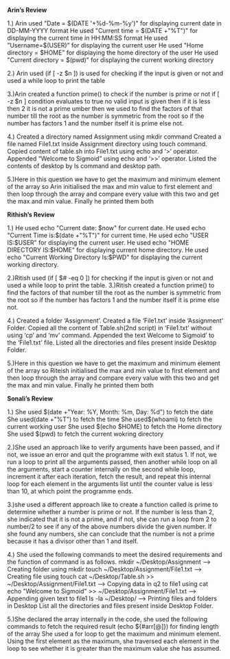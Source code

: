 **Arin’s Review**

1.)
Arin used "Date = $(DATE '+%d-%m-%y')" for displaying current date in DD-MM-YYYY format
He used "Current time = $(DATE +"%T")" for displaying the current time in HH:MM:SS format
He used ”Username=$(USER)” for displaying the current user
He used "Home directory = $HOME" for displaying the home directory of the user
He used "Current directory = $(pwd)" for displaying the current working directory

2.) Arin used (if [ -z $n ]) is used for checking if the input is given or not  and used a while loop to print the table

3.)Arin created a function prime() to check if the number is prime or not if [ -z $n ] condition evaluates to true no valid input is given then if it is less then 2 it is not a prime umber then we used to find the factors of that number till the root as the number is symmetric from the root so if the number has factors 1 and the number itself it is prime else not.

4.) 
Created a directory named Assignment using mkdir command
Created a file named File1.txt inside Assignment directory using touch command.
Copied content of table.sh into File1.txt using echo and ‘>’ operator.
Appended “Welcome to Sigmoid” using echo and ‘>>’ operator. Listed the contents of desktop by ls command and desktop path.

5.)Here in this question we have to get the maximum and minimum element of the array so Arin initialised the max and min value to first element and then loop  through the array and compare every value with this two and get the max and min value. Finally he printed them both


**Rithish’s Review**

1.)
He used echo "Current date: $now" for current date.
He used echo "Current Time is:$(date +"%T")" for current time. 
He used echo "USER IS:$USER" for displaying the current user.
He used echo "HOME DIRECTORY IS:$HOME" for displaying current home directory.
He used echo "Current Working Directory Is:$PWD" for displaying the current working directory.

2.)Ritish used  (if [ $# -eq 0 ]) for checking if the input is given or not  and used a while loop to print the table.
3.)Ritish created a function prime() to find the factors of that number till the root as the number is symmetric from the root so if the number has factors 1 and the number itself it is prime else not.

4.)
Created a folder ‘Assignment’.
Created a file ‘File1.txt’ inside ‘Assignment’ Folder.
Copied all the content of Table.sh(2nd script) in ‘File1.txt’ without using ‘cp’ and ‘mv’ command.
Appended the text Welcome to Sigmoid’ to the ‘File1.txt’ file.
Listed all the directories and files present inside Desktop Folder.

5.)Here in this question we have to get the maximum and minimum element of the array so Riteish initialised the max and min value to first element and then loop  through the array and compare every value with this two and get the max and min value. Finally he printed them both

**Sonali’s Review**

1.)
She used $(date +"Year: %Y, Month: %m, Day: %d")  to fetch the date
She used(date +"%T") to fetch the time
She used$(whoami) to fetch the current working user
She used $(echo $HOME)  to fetch the Home directory
She used $(pwd) to fetch the current wokring directory

2.)She used an approach like to verify arguments have been passed, and if not, we issue an error and quit the programme with exit status 1. If not, we run a loop to print all the arguments passed, then another while loop on all the arguments, start a counter internally on the second while loop, increment it after each iteration, fetch the result, and repeat this internal loop for each element in the arguments list until the counter value is less than 10, at which point the programme ends.

3.)she used a different approach like to create a function called is prime to determine whether a number is prime or not. If the number is less than 2, she indicated that it is not a prime, and if not, she can run a loop from 2 to number/2 to see if any of the above numbers divide the given number. If she found any numbers, she can conclude that the number is not a prime because it has a divisor other than 1 and itself.

4.)
She  used the following commands to meet the desired requirements and the function of command is as follows.
mkdir ~/Desktop/Assignment --> Creating folder using mkdir
touch ~/Desktop/Assignment/File1.txt --> Creating file using touch
cat ~/Desktop/Table.sh >> ~/Desktop/Assignment/File1.txt --> Copying data in q2 to file1 using cat
echo "Welcome to Sigmoid" >> ~/Desktop/Assignment/File1.txt --> Appending given text to file1
ls -la ~/Desktop/ --> Printing files and folders in Desktop
List all the directories and files present inside Desktop Folder.

5.)She declared the array internally in the code, she used the following commands to fetch the required result (echo ${#arr[@]}) for finding length of the array
She used a for loop to get the maximum and minimum element. Using the first element as the maximum, she traversed each element in the loop to see whether it is greater than the maximum value she has assumed.











